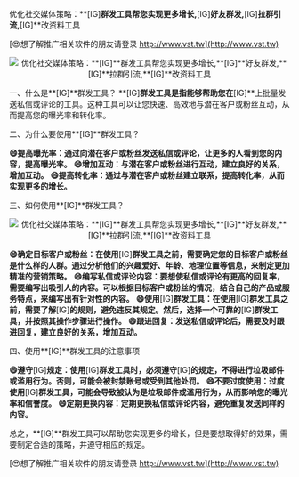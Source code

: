 优化社交媒体策略：**[IG]**群发工具帮您实现更多增长,**[IG]**好友群发,**[IG]**拉群引流,**[IG]**改资料工具

[😍想了解推广相关软件的朋友请登录 http://www.vst.tw](http://www.vst.tw)

 <center><img src="https://vst.tw/MP4/tuiguang/png/5.png" alt="优化社交媒体策略：**[IG]**群发工具帮您实现更多增长,**[IG]**好友群发,**[IG]**拉群引流,**[IG]**改资料工具"></center>

一、什么是**[IG]**群发工具？
**[IG]**群发工具是指能够帮助您在**[IG]**上批量发送私信或评论的工具。这种工具可以让您快速、高效地与潜在客户或粉丝互动，从而提高您的曝光率和转化率。

二、为什么要使用**[IG]**群发工具？

**😄提高曝光率：通过向潜在客户或粉丝发送私信或评论，让更多的人看到您的内容，提高曝光率。**
**😄增加互动：与潜在客户或粉丝进行互动，建立良好的关系，增加互动。**
**😄提高转化率：通过与潜在客户或粉丝建立联系，提高转化率，从而实现更多的增长。**

三、如何使用**[IG]**群发工具？

 <center><img src="https://vst.tw/MP4/tuiguang/png/6.png" alt="优化社交媒体策略：**[IG]**群发工具帮您实现更多增长,**[IG]**好友群发,**[IG]**拉群引流,**[IG]**改资料工具"></center>

**😄确定目标客户或粉丝：在使用**[IG]**群发工具之前，需要确定您的目标客户或粉丝是什么样的人群。通过分析他们的兴趣爱好、年龄、地理位置等信息，来制定更加精准的营销策略。**
**😄编写私信或评论内容：要想使私信或评论有更高的回复率，需要编写出吸引人的内容。可以根据目标客户或粉丝的情况，结合自己的产品或服务特点，来编写出有针对性的内容。**
**😄使用**[IG]**群发工具：在使用**[IG]**群发工具之前，需要了解**[IG]**的规则，避免违反其规定。然后，选择一个可靠的**[IG]**群发工具，并按照其操作步骤进行操作。**
**😄跟进回复：发送私信或评论后，需要及时跟进回复，建立良好的关系，增加互动。**

四、使用**[IG]**群发工具的注意事项

**😄遵守**[IG]**规定：使用**[IG]**群发工具时，必须遵守**[IG]**的规定，不得进行垃圾邮件或滥用行为。否则，可能会被封禁账号或受到其他处罚。**
**😄不要过度使用：过度使用**[IG]**群发工具，可能会导致被认为是垃圾邮件或滥用行为，从而影响您的曝光率和信誉度。**
**😄定期更换内容：定期更换私信或评论内容，避免重复发送同样的内容。**

总之，**[IG]**群发工具可以帮助您实现更多的增长，但是要想取得好的效果，需要制定合适的策略，并遵守相应的规定。

[😍想了解推广相关软件的朋友请登录 http://www.vst.tw](http://www.vst.tw)



